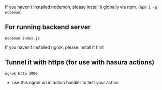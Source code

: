 If you haven't installed nodemon, please install it globally via npm. (`npm i -g nodemon`)

## For running backend server

`nodemon index.js`

If you haven't installed ngrok, please install it first

## Tunnel it with https (for use with hasura actions)

`ngrok http 3000`

- use this ngrok url in action handler to test your action
